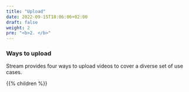 ```yaml
---
title: "Upload"
date: 2022-09-15T18:06:06+02:00
draft: false
weight: 2
pre: "<b>2. </b>"
---
```


### Ways to upload
Stream provides four ways to upload videos to cover a diverse set of use cases.

{{% children  %}}